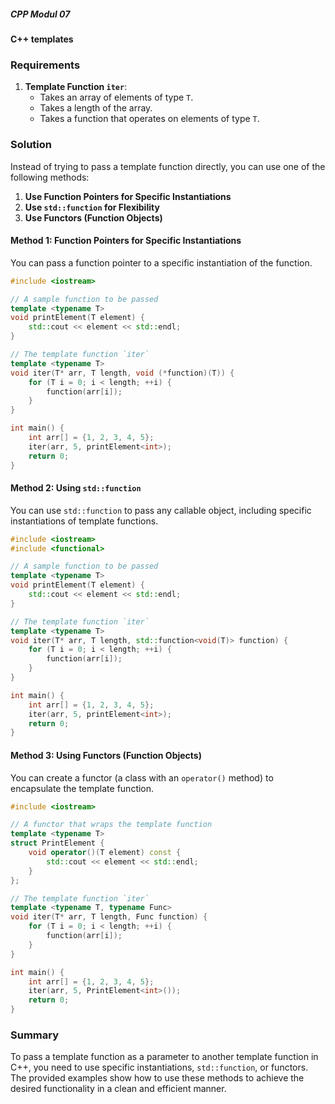 
##### CPP Modul 07
#### C++ templates

### Requirements

1. **Template Function `iter`**:
   - Takes an array of elements of type `T`.
   - Takes a length of the array.
   - Takes a function that operates on elements of type `T`.

### Solution

Instead of trying to pass a template function directly, you can use one of the following methods:

1. **Use Function Pointers for Specific Instantiations**
2. **Use `std::function` for Flexibility**
3. **Use Functors (Function Objects)**

#### Method 1: Function Pointers for Specific Instantiations

You can pass a function pointer to a specific instantiation of the function.

```cpp
#include <iostream>

// A sample function to be passed
template <typename T>
void printElement(T element) {
    std::cout << element << std::endl;
}

// The template function `iter`
template <typename T>
void iter(T* arr, T length, void (*function)(T)) {
    for (T i = 0; i < length; ++i) {
        function(arr[i]);
    }
}

int main() {
    int arr[] = {1, 2, 3, 4, 5};
    iter(arr, 5, printElement<int>);
    return 0;
}
```

#### Method 2: Using `std::function`

You can use `std::function` to pass any callable object, including specific instantiations of template functions.

```cpp
#include <iostream>
#include <functional>

// A sample function to be passed
template <typename T>
void printElement(T element) {
    std::cout << element << std::endl;
}

// The template function `iter`
template <typename T>
void iter(T* arr, T length, std::function<void(T)> function) {
    for (T i = 0; i < length; ++i) {
        function(arr[i]);
    }
}

int main() {
    int arr[] = {1, 2, 3, 4, 5};
    iter(arr, 5, printElement<int>);
    return 0;
}
```

#### Method 3: Using Functors (Function Objects)

You can create a functor (a class with an `operator()` method) to encapsulate the template function.

```cpp
#include <iostream>

// A functor that wraps the template function
template <typename T>
struct PrintElement {
    void operator()(T element) const {
        std::cout << element << std::endl;
    }
};

// The template function `iter`
template <typename T, typename Func>
void iter(T* arr, T length, Func function) {
    for (T i = 0; i < length; ++i) {
        function(arr[i]);
    }
}

int main() {
    int arr[] = {1, 2, 3, 4, 5};
    iter(arr, 5, PrintElement<int>());
    return 0;
}
```

### Summary

To pass a template function as a parameter to another template function in C++, you need to use specific instantiations, `std::function`, or functors. The provided examples show how to use these methods to achieve the desired functionality in a clean and efficient manner.
